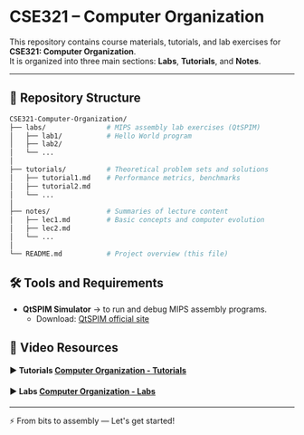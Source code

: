 # CSE321 – Computer Organization  

This repository contains course materials, tutorials, and lab exercises for **CSE321: Computer Organization**.  
It is organized into three main sections: **Labs**, **Tutorials**, and **Notes**.  

---

## 📂 Repository Structure  

```bash
CSE321-Computer-Organization/
├── labs/               # MIPS assembly lab exercises (QtSPIM)
│   ├── lab1/           # Hello World program
│   ├── lab2/
│   └── ...
│
├── tutorials/          # Theoretical problem sets and solutions
│   ├── tutorial1.md    # Performance metrics, benchmarks
│   ├── tutorial2.md
│   └── ...
│
├── notes/              # Summaries of lecture content
│   ├── lec1.md         # Basic concepts and computer evolution
│   ├── lec2.md
│   └── ...
│
└── README.md           # Project overview (this file)
```

## 🛠️ Tools and Requirements  

- **QtSPIM Simulator** → to run and debug MIPS assembly programs.  
  - Download: [QtSPIM official site](https://spimsimulator.sourceforge.net/)  


## 🎥 Video Resources

#### ▶️ Tutorials [Computer Organization - Tutorials](https://www.youtube.com/playlist?list=PLr7yHqGd2MWBGvw1pJ6UOKhYPxwTrviL-)

#### ▶️ Labs [Computer Organization - Labs](https://www.youtube.com/playlist?list=PLr7yHqGd2MWCuMy-stzmBUA-J31m61NO_)

---
⚡ From bits to assembly — Let's get started!
